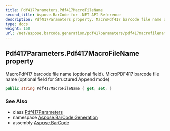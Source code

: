 ```yaml
---
title: Pdf417Parameters.Pdf417MacroFileName
second_title: Aspose.BarCode for .NET API Reference
description: Pdf417Parameters property. MacroPdf417 barcode file name optional field. MicroPDF417 barcode file name optional field for Structured Append mode
type: docs
weight: 150
url: /net/aspose.barcode.generation/pdf417parameters/pdf417macrofilename/
---
```

## Pdf417Parameters.Pdf417MacroFileName property

MacroPdf417 barcode file name (optional field). MicroPDF417 barcode file name (optional field for Structured Append mode)

```csharp
public string Pdf417MacroFileName { get; set; }
```

### See Also

* class [Pdf417Parameters](../)
* namespace [Aspose.BarCode.Generation](../../pdf417parameters/)
* assembly [Aspose.BarCode](../../../)


